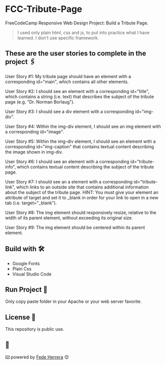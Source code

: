 # FCC-Tribute-Page

FreeCodeCamp Responsive Web Design Project: Build a Tribute Page.

> I used only plain html, css and js, to put into practice what I have learned.
> I don't use specific framework.

## These are the user stories to complete in the project 🖇

User Story #1: My tribute page should have an element with a corresponding id="main", which contains all other elements.

User Story #2: I should see an element with a corresponding id="title", which contains a string (i.e. text) that describes the subject of the tribute page (e.g. "Dr. Norman Borlaug").

User Story #3: I should see a div element with a corresponding id="img-div".

User Story #4: Within the img-div element, I should see an img element with a corresponding id="image".

User Story #5: Within the img-div element, I should see an element with a corresponding id="img-caption" that contains textual content describing the image shown in img-div.

User Story #6: I should see an element with a corresponding id="tribute-info", which contains textual content describing the subject of the tribute page.

User Story #7: I should see an a element with a corresponding id="tribute-link", which links to an outside site that contains additional information about the subject of the tribute page. HINT: You must give your element an attribute of target and set it to \_blank in order for your link to open in a new tab (i.e. target="\_blank").

User Story #8: The img element should responsively resize, relative to the width of its parent element, without exceeding its original size.

User Story #9: The img element should be centered within its parent element.

## Build with 🛠

- Google Fonts
- Plain Css
- Visual Studio Code

## Run Project 🔧

Only copy paste folder in your Apache or your web server favorite.

## License 📄

This repository is public use.

## 🎁

⌨️ powered by [Fede Herrera](https://github.com/FedeHerrera10) 😊
